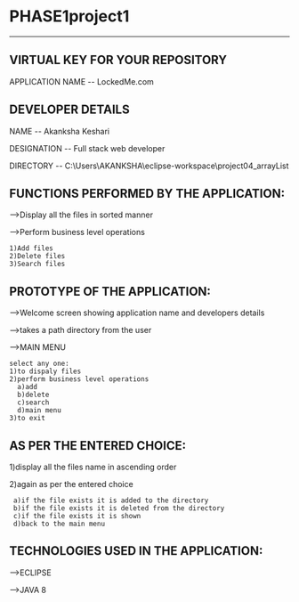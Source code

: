# PHASE1project1
---------------------------------
VIRTUAL KEY FOR YOUR REPOSITORY
---------------------------------


APPLICATION NAME -- LockedMe.com     
                                     
DEVELOPER DETAILS
-------------------
   NAME -- Akanksha Keshari 
   
DESIGNATION -- Full stack web developer

DIRECTORY -- C:\\Users\\AKANKSHA\\eclipse-workspace\\project04_arrayList


FUNCTIONS PERFORMED BY THE APPLICATION:
----------------------------------------

-->Display all the files in sorted manner

-->Perform business level operations
   
    1)Add files
    2)Delete files
    3)Search files
    
    
PROTOTYPE OF THE APPLICATION:
---------------------------------

-->Welcome screen showing application name and developers details

-->takes a path directory from the user

-->MAIN MENU

    select any one: 
    1)to dispaly files
    2)perform business level operations
      a)add
      b)delete
      c)search
      d)main menu
    3)to exit
    
AS PER THE ENTERED CHOICE:
-----------------------------

  1)display all the files name in ascending order
  
  2)again as per the entered choice
  
     a)if the file exists it is added to the directory
     b)if the file exists it is deleted from the directory
     c)if the file exists it is shown
     d)back to the main menu
    
    
TECHNOLOGIES USED IN THE APPLICATION:
--------------------------------------

-->ECLIPSE

-->JAVA 8
